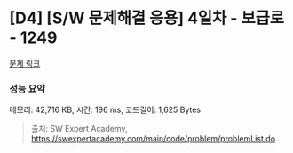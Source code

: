 # [D4] [S/W 문제해결 응용] 4일차 - 보급로 - 1249 

[문제 링크](https://swexpertacademy.com/main/code/problem/problemDetail.do?contestProbId=AV15QRX6APsCFAYD) 

### 성능 요약

메모리: 42,716 KB, 시간: 196 ms, 코드길이: 1,625 Bytes



> 출처: SW Expert Academy, https://swexpertacademy.com/main/code/problem/problemList.do